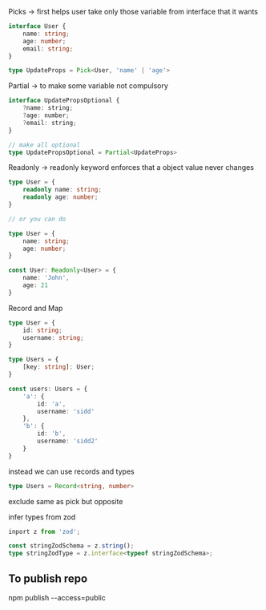 Picks -> first 
helps user take only those variable from interface that it wants

```typescript
interface User {
    name: string;
    age: number;
    email: string;
}

type UpdateProps = Pick<User, 'name' | 'age'>
```

Partial -> to make some variable not compulsory

```typescript
interface UpdatePropsOptional {
    ?name: string;
    ?age: number;
    ?email: string;
}

// make all optional
type UpdatePropsOptional = Partial<UpdateProps>
```

Readonly -> readonly keyword enforces that a object value never changes

```typescript
type User = {
    readonly name: string;
    readonly age: number;
}

// or you can do

type User = {
    name: string;
    age: number;
}

const User: Readonly<User> = {
    name: 'John',
    age: 21
} 
```

Record and Map

```typescript
type User = {
    id: string;
    username: string;
}

type Users = {
    [key: string]: User;
}

const users: Users = {
    'a': {
        id: 'a',
        username: 'sidd'
    },
    'b': {
        id: 'b',
        username: 'sidd2'
    }
}
```

instead we can use records and types

```typescript
type Users = Record<string, number>
```

exclude same as pick but opposite

infer types from zod

```typescript
inport z from 'zod';

const stringZodSchema = z.string();
type stringZodType = z.interface<typeof stringZodSchema>;
```

## To publish repo
npm publish --access=public